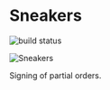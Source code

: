 # Sneakers

![build status](https://travis-ci.org/everydayhero/sneakers.svg?branch=master)

![Sneakers](http://upload.wikimedia.org/wikipedia/en/a/aa/Sneakersmovie.jpg)

Signing of partial orders.
